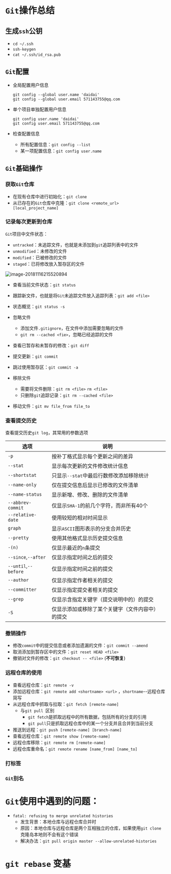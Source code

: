 # `Git`操作总结

## 生成`ssh`公钥

- `cd ~/.ssh`
- `ssh-keygen`
- `cat ~/.ssh/id_rsa.pub`

## `Git`配置

- 全局配置用户信息

  ```
  git config --global user.name 'daidai'
  git config --global user.email 571143755@qq.com
  ```

- 单个项目单独配置用户信息

  ```
  git config user.name 'daidai'
  git config user.email 571143755@qq.com
  ```

- 检查配置信息

  - 所有配置信息：`git config --list`
  - 某一项配置信息：`git config user.name`

## `Git`基础操作

### 获取`Git`仓库

- 在现有仓库中进行初始化：`git clone`
- 从已存在的`Git`仓库中克隆：`git clone <remote_url> [local_project_name]`

### 记录每次更新到仓库

`Git`项目中文件状态：

- `untracked`：未追踪文件，也就是未添加到`git`追踪列表中的文件
- `unmodified`：未修改的文件
- `modified`：已被修改的文件
- `staged`：已将修改放入暂存区的文件

![image-20181116215520894](https://github.com/MyDAIDAI/StudyGit/blob/master/image-20181116215520894.png)

- 查看当前文件状态：`git status`

- 跟踪新文件，也就是将`Git`未追踪文件放入追踪列表：`git add <file>`
- 状态概览：`git status -s`
- 忽略文件
  - 添加文件`.gitignore`，在文件中添加需要忽略的文件
  - `git rm --cached <fie>`，忽略已经追踪的文件
- 查看已暂存和未暂存的修改：`git diff`
- 提交更新：`git commit`
- 跳过使用暂存区：`git commit -a`
- 移除文件
  - 需要将文件删除：`git rm <file>` `rm <file>`
  - 只删除`git`追踪记录：`git rm --cached <file>`
- 移动文件：`git mv file_from file_to`

### 查看提交历史

查看提交历史`git log`，其常用的参数选项

| 选项                 | 说明                                             |
| -------------------- | ------------------------------------------------ |
| `-p`                 | 按补丁格式显示每个更新之间的差异                 |
| `--stat`             | 显示每次更新的文件修改统计信息                   |
| `--shortstat`        | 只显示`--stat`中最后行数修改添加移除统计         |
| `--name-only`        | 仅在提交信息后显示已修改的文件清单               |
| `--name-status`      | 显示新增、修改、删除的文件清单                   |
| `--abbrev-commit`    | 仅显示`SHA-1`的前几个字符，而非所有40个          |
| `--relative-date`    | 使用较短的相对时间显示                           |
| `graph`              | 显示`ASCII`图形表示的分支合并历史                |
| `--pretty`           | 使用其他格式显示历史提交信息                     |
| `-(n)`               | 仅显示最近的`n`条提交                            |
| `--since`,`--after`  | 仅显示指定时间之后的提交                         |
| `--until`,`--before` | 仅显示指定时间之前的提交                         |
| `--author`           | 仅显示指定作者相关的提交                         |
| `--committer`        | 仅显示指定提交者相关的提交                       |
| `--grep`             | 仅显示含指定关键字（提交说明中的）的提交         |
| `-S`                 | 仅显示添加或移除了某个关键字（文件内容中）的提交 |

### 撤销操作

- 修改`commit`中的提交信息或者添加遗漏的文件：`git commit --amend`
- 取消添加到暂存区中的文件：`git reset HEAD <file>`
- 撤销对文件的修改：`git checkout -- <file>` (**不可恢复**)

### 远程仓库的使用

- 查看远程仓库：`git remote -v`
- 添加远程仓库：`git remote add <shortname> <url>` ，`shortname`--远程仓库简写
- 从远程仓库中抓取与拉取：`git fetch [remote-name]`
  - 与`git pull `区别
    - `git fetch`是抓取远程中的所有数据，包括所有的分支的引用
    - `git pull`只是抓取远程仓库中的某一个分支并且合并到当前分支
- 推送到远程：`git push [remote-name] [branch-name]`
- 查看远程仓库：`git remote show [remote-name]`
- 远程仓库移除：`git remote rm [remote-name]`
- 远程仓库重命名：`git remote rename [name_from] [name_to]`

### 打标签

### `Git`别名



# `Git`使用中遇到的问题：

- `fatal: refusing to merge unrelated histories`
  - 发生背景：本地仓库与远程仓库合并时
  - 原因：本地仓库与远程仓库是两个互相独立的仓库，如果使用`git clone`克隆岛本地则不会有这个错误
  - 解决办法：`git pull origin master --allow-unrelated-histories`

# `git rebase` 变基
